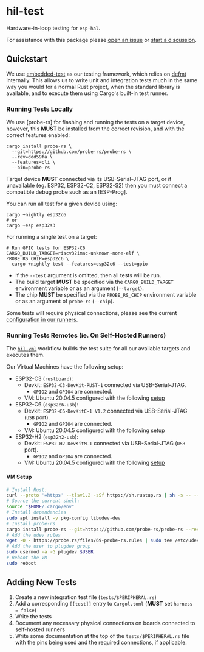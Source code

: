 # hil-test

Hardware-in-loop testing for `esp-hal`.

For assistance with this package please [open an issue] or [start a discussion].

[open an issue]: https://github.com/esp-rs/esp-hal/issues/new
[start a discussion]: https://github.com/esp-rs/esp-hal/discussions/new/choose

## Quickstart

We use [embedded-test] as our testing framework, which relies on [defmt] internally. This allows us to write unit and integration tests much in the same way you would for a normal Rust project, when the standard library is available, and to execute them using Cargo's built-in test runner.

[embedded-test]: https://github.com/probe-rs/embedded-test
[defmt]: https://github.com/knurling-rs/defmt

### Running Tests Locally

We use [probe-rs] for flashing and running the tests on a target device, however, this **MUST** be installed from the correct revision, and with the correct features enabled:

```text
cargo install probe-rs \
  --git=https://github.com/probe-rs/probe-rs \
  --rev=ddd59fa \
  --features=cli \
  --bin=probe-rs
```

Target device **MUST** connected via its USB-Serial-JTAG port, or if unavailable (eg. ESP32, ESP32-C2, ESP32-S2) then you must connect a compatible debug probe such as an [ESP-Prog].

You can run all test for a given device using:

```shell
cargo +nightly esp32c6
# or
cargo +esp esp32s3
```

For running a single test on a target:

```shell
# Run GPIO tests for ESP32-C6
CARGO_BUILD_TARGET=riscv32imac-unknown-none-elf \
PROBE_RS_CHIP=esp32c6 \
  cargo +nightly test --features=esp32c6 --test=gpio
```
- If the `--test` argument is omitted, then all tests will be run.
- The build target **MUST** be specified via the `CARGO_BUILD_TARGET` environment variable or as an argument (`--target`).
- The chip **MUST** be specified via the `PROBE_RS_CHIP` environment variable or as an argument of `probe-rs` (`--chip`).

Some tests will require physical connections, please see the current [configuration in our runners](#running-tests-remotes-ie-on-self-hosted-runners).

### Running Tests Remotes (ie. On Self-Hosted Runners)
The [`hil.yml`] workflow builds the test suite for all our available targets and executes them.

Our Virtual Machines have the following setup:
- ESP32-C3 (`rustboard`):
  - Devkit: `ESP32-C3-DevKit-RUST-1` connected via USB-Serial-JTAG.
    - `GPIO2` and `GPIO4` are connected.
  - VM: Ubuntu 20.04.5 configured with the following [setup](#vm-setup)
- ESP32-C6 (`esp32c6-usb`):
  - Devkit: `ESP32-C6-DevKitC-1 V1.2` connected via USB-Serial-JTAG (`USB` port).
    - `GPIO2` and `GPIO4` are connected.
  - VM: Ubuntu 20.04.5 configured with the following [setup](#vm-setup)
- ESP32-H2 (`esp32h2-usb`):
  - Devkit: `ESP32-H2-DevKitM-1` connected via USB-Serial-JTAG (`USB` port).
    - `GPIO2` and `GPIO4` are connected.
  - VM: Ubuntu 20.04.5 configured with the following [setup](#vm-setup)

[`hil.yml`]: https://github.com/esp-rs/esp-hal/blob/main/.github/workflows/hil.yml

#### VM Setup
```bash
# Install Rust:
curl --proto '=https' --tlsv1.2 -sSf https://sh.rustup.rs | sh -s -- --default-toolchain stable -y --profile minimal
# Source the current shell:
source "$HOME/.cargo/env"
# Install dependencies
sudo apt install -y pkg-config libudev-dev
# Install probe-rs
cargo install probe-rs --git=https://github.com/probe-rs/probe-rs --rev=ddd59fa --features=cli --bin=probe-rs --locked --force
# Add the udev rules
wget -O - https://probe.rs/files/69-probe-rs.rules | sudo tee /etc/udev/rules.d/69-probe-rs.rules > /dev/null
# Add the user to plugdev group
sudo usermod -a -G plugdev $USER
# Reboot the VM
sudo reboot
```

## Adding New Tests

1. Create a new integration test file (`tests/$PERIPHERAL.rs`)
2. Add a corresponding `[[test]]` entry to `Cargol.toml` (**MUST** set `harness = false`)
3. Write the tests
4. Document any necessary physical connections on boards connected to self-hosted runners
5. Write some documentation at the top of the `tests/$PERIPHERAL.rs` file with the pins being used and the required connections, if applicable.
